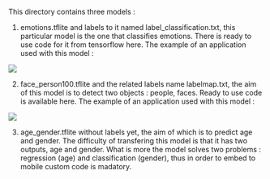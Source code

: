 This directory contains three models : 
1) emotions.tflite and labels to it named label_classification.txt, this particular model is the one that classifies emotions.
There is ready to use code for it from tensorflow <a link='https://www.tensorflow.org/lite/models/image_classification/overview'>here</a>. The example of an application used with this model :
<IMG src='emotions.png'>

2) face_person100.tflite and the related labels name labelmap.txt, the aim of this model is to detect two objects : people, faces. Ready to use code is available <a link='https://www.tensorflow.org/lite/models/object_detection/overview'>here</a>. The example of an application used with this model :
<IMG src='detection.png'>

3) age_gender.tflite without labels yet, the aim of which is to predict age and gender. The difficulty of transfering this model is that it has two outputs, age and gender. 
What is more the model solves two problems : regression (age) and classification (gender), thus in order to embed to mobile custom code is madatory.

